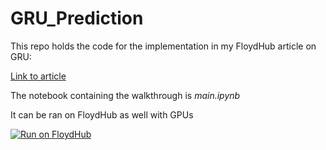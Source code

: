 # GRU_Prediction

This repo holds the code for the implementation in my FloydHub article on GRU:

[Link to article]()

The notebook containing the walkthrough is *main.ipynb*

It can be ran on FloydHub as well with GPUs

[![Run on FloydHub](https://static.floydhub.com/button/button-small.svg)](https://floydhub.com/run?template=https://github.com/gabrielloye/https://github.com/gabrielloye/GRU_Prediction)
